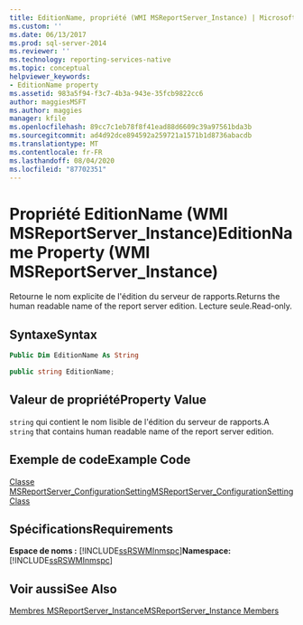```yaml
---
title: EditionName, propriété (WMI MSReportServer_Instance) | Microsoft Docs
ms.custom: ''
ms.date: 06/13/2017
ms.prod: sql-server-2014
ms.reviewer: ''
ms.technology: reporting-services-native
ms.topic: conceptual
helpviewer_keywords:
- EditionName property
ms.assetid: 983a5f94-f3c7-4b3a-943e-35fcb9822cc6
author: maggiesMSFT
ms.author: maggies
manager: kfile
ms.openlocfilehash: 89cc7c1eb78f8f41ead88d6609c39a97561bda3b
ms.sourcegitcommit: ad4d92dce894592a259721a1571b1d8736abacdb
ms.translationtype: MT
ms.contentlocale: fr-FR
ms.lasthandoff: 08/04/2020
ms.locfileid: "87702351"
---
```

# <a name="editionname-property-wmi-msreportserver_instance"></a><span data-ttu-id="a7884-102">Propriété EditionName (WMI MSReportServer_Instance)</span><span class="sxs-lookup"><span data-stu-id="a7884-102">EditionName Property (WMI MSReportServer_Instance)</span></span>
  <span data-ttu-id="a7884-103">Retourne le nom explicite de l'édition du serveur de rapports.</span><span class="sxs-lookup"><span data-stu-id="a7884-103">Returns the human readable name of the report server edition.</span></span> <span data-ttu-id="a7884-104">Lecture seule.</span><span class="sxs-lookup"><span data-stu-id="a7884-104">Read-only.</span></span>  
  
## <a name="syntax"></a><span data-ttu-id="a7884-105">Syntaxe</span><span class="sxs-lookup"><span data-stu-id="a7884-105">Syntax</span></span>  
  
```vb  
Public Dim EditionName As String  
```  
  
```csharp  
public string EditionName;  
```  
  
## <a name="property-value"></a><span data-ttu-id="a7884-106">Valeur de propriété</span><span class="sxs-lookup"><span data-stu-id="a7884-106">Property Value</span></span>  
 <span data-ttu-id="a7884-107">`string` qui contient le nom lisible de l'édition du serveur de rapports.</span><span class="sxs-lookup"><span data-stu-id="a7884-107">A `string` that contains human readable name of the report server edition.</span></span>  
  
## <a name="example-code"></a><span data-ttu-id="a7884-108">Exemple de code</span><span class="sxs-lookup"><span data-stu-id="a7884-108">Example Code</span></span>  
 [<span data-ttu-id="a7884-109">Classe MSReportServer_ConfigurationSetting</span><span class="sxs-lookup"><span data-stu-id="a7884-109">MSReportServer_ConfigurationSetting Class</span></span>](msreportserver-configurationsetting-class.md)  
  
## <a name="requirements"></a><span data-ttu-id="a7884-110">Spécifications</span><span class="sxs-lookup"><span data-stu-id="a7884-110">Requirements</span></span>  
 <span data-ttu-id="a7884-111">**Espace de noms :** [!INCLUDE[ssRSWMInmspc](../../includes/ssrswminmspc-md.md)]</span><span class="sxs-lookup"><span data-stu-id="a7884-111">**Namespace:** [!INCLUDE[ssRSWMInmspc](../../includes/ssrswminmspc-md.md)]</span></span>  
  
## <a name="see-also"></a><span data-ttu-id="a7884-112">Voir aussi</span><span class="sxs-lookup"><span data-stu-id="a7884-112">See Also</span></span>  
 [<span data-ttu-id="a7884-113">Membres MSReportServer_Instance</span><span class="sxs-lookup"><span data-stu-id="a7884-113">MSReportServer_Instance Members</span></span>](msreportserver-instance-members.md)  
  
  
